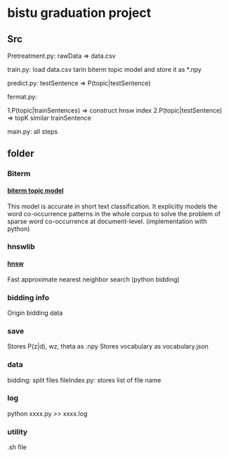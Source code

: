 # bistu graduation project
## Src
Pretreatment.py: rawData => data.csv 

train.py: load data.csv tarin biterm topic model and store it as *.npy

predict.py: testSentence => P(topic|testSentence)

fermat.py:

1.P(topic|trainSentences) => construct hnsw index 
2.P(topic|testSentence) => topK similar trainSentence

main.py: all steps

## folder
### Biterm
#### [biterm topic model](http://citeseerx.ist.psu.edu/viewdoc/download?doi=10.1.1.402.4032&rep=rep1&type=pdf)
This model is accurate in short text classification. It explicitly models the word co-occurrence patterns in the whole corpus to solve the problem of sparse word co-occurrence at document-level. (implementation with python)

### hnswlib
#### [hnsw](https://github.com/nmslib/hnswlib)
Fast approximate nearest neighbor search (python bidding)

### bidding info
Origin bidding data

### save
Stores P(z|d), wz, theta as .npy
Stores vocabulary as vocabulary.json

### data
bidding: split files
fileIndex.py: stores list of file name

### log
python xxxx.py >> xxxx.log

### utility
.sh file
